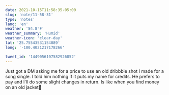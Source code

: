 ```yaml
---
date: 2021-10-15T11:58:35-05:00
slug: 'note/11-58-31'
type: 'notes'
lang: 'en'
weather: '84.8°F'
weather_summary: 'Humid'
weather-icon: 'clear-day'
lat: '25.75543531154089'
long: '-100.4021217178266'

tweet_id: '1449056107582926852'
---
```

Just got a DM asking me for a price to use an old dribbble shot I made for a song single. I told him nothing if it puts my name for credits. 
He prefers to pay and I'll do some slight changes in return. Is like when you find money on an old jacket🤯